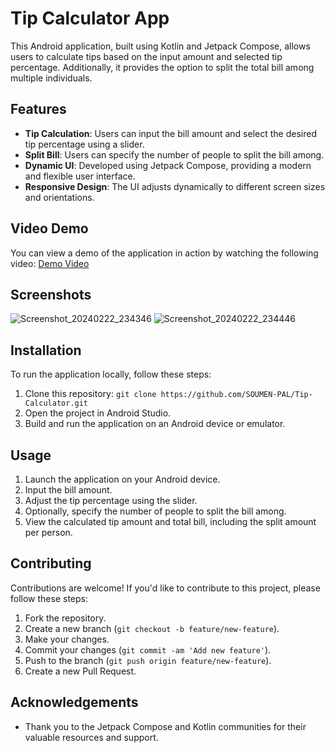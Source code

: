 # Tip Calculator App

This Android application, built using Kotlin and Jetpack Compose, allows users to calculate tips based on the input amount and selected tip percentage. Additionally, it provides the option to split the total bill among multiple individuals.

## Features

- **Tip Calculation**: Users can input the bill amount and select the desired tip percentage using a slider.
- **Split Bill**: Users can specify the number of people to split the bill among.
- **Dynamic UI**: Developed using Jetpack Compose, providing a modern and flexible user interface.
- **Responsive Design**: The UI adjusts dynamically to different screen sizes and orientations.

## Video Demo

You can view a demo of the application in action by watching the following video: [Demo Video](https://github.com/SOUMEN-PAL/Tip-Calculator/assets/112452467/11c6154a-c378-4ea3-af3e-869c6bd420c6)


## Screenshots

![Screenshot_20240222_234346](https://github.com/SOUMEN-PAL/Tip-Calculator/assets/112452467/f3d2b403-61be-4e88-a985-d972f9b0c9b1) ![Screenshot_20240222_234446](https://github.com/SOUMEN-PAL/Tip-Calculator/assets/112452467/2144d9f4-d4e6-4bb2-933a-07c0539e30dd)




## Installation

To run the application locally, follow these steps:

1. Clone this repository: `git clone https://github.com/SOUMEN-PAL/Tip-Calculator.git`
2. Open the project in Android Studio.
3. Build and run the application on an Android device or emulator.

## Usage

1. Launch the application on your Android device.
2. Input the bill amount.
3. Adjust the tip percentage using the slider.
4. Optionally, specify the number of people to split the bill among.
5. View the calculated tip amount and total bill, including the split amount per person.

## Contributing

Contributions are welcome! If you'd like to contribute to this project, please follow these steps:

1. Fork the repository.
2. Create a new branch (`git checkout -b feature/new-feature`).
3. Make your changes.
4. Commit your changes (`git commit -am 'Add new feature'`).
5. Push to the branch (`git push origin feature/new-feature`).
6. Create a new Pull Request.



## Acknowledgements

- Thank you to the Jetpack Compose and Kotlin communities for their valuable resources and support.



